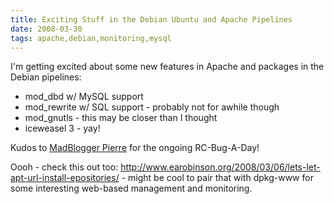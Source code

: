 ```yaml
---
title: Exciting Stuff in the Debian Ubuntu and Apache Pipelines
date: 2008-03-30
tags: apache,debian,monitoring,mysql
---
```

I'm getting excited about some new features in Apache and packages in the Debian pipelines:

<ul><li>mod_dbd w/ MySQL support</li><li>mod_rewrite w/ SQL support - probably not for awhile though</li><li>mod_gnutls - this may be closer than I thought</li><li>iceweasel 3 - yay!</li></ul>

Kudos to <a href="http://blog.madism.org/index.php/" rel="nofollow">MadBlogger Pierre</a> for the ongoing RC-Bug-A-Day!

Oooh - check this out too: <a href="http://www.earobinson.org/2008/03/06/lets-let-apt-url-install-epositories/" rel="nofollow">http://www.earobinson.org/2008/03/06/lets-let-apt-url-install-epositories/</a> - might be cool to pair that with dpkg-www for some interesting web-based management and monitoring.

